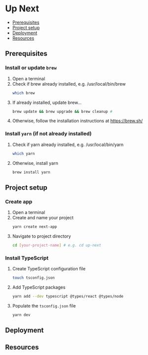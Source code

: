 # Up Next

* [Prerequisites](#prerequisites)
* [Project setup](#application-setup)
* [Deployment](#deployment)
* [Resources](#resources)

## Prerequisites

### Install or update `brew`

1. Open a terminal
2. Check if brew already installed, e.g. /usr/local/bin/brew
   ```sh
   which brew
   ```
3. If already installed, update brew...
   ```sh
   brew update && brew upgrade && brew cleanup #
   ```
4. Otherwise, follow the installation instructions at https://brew.sh/


### Install `yarn` (if not already installed)

1. Check if yarn already installed, e.g. /usr/local/bin/yarn
   ```sh
   which yarn
   ```
2. Otherwise, install yarn
   ```sh
   brew install yarn
   ```

## Project setup

### Create app

1. Open a terminal
2. Create and name your project
   ```sh
   yarn create next-app
   ```
3. Navigate to project directory
   ```sh
   cd [your-project-name] # e.g. cd up-next
   ```

### Install TypeScript

1. Create TypeScript configuration file
   ```sh
   touch tsconfig.json
   ```
2. Add TypeScript packages
   ```sh
   yarn add --dev typescript @types/react @types/node
   ```
3. Populate the `tsconfig.json` file
   ```sh
   yarn dev
   ```

## Deployment

## Resources
